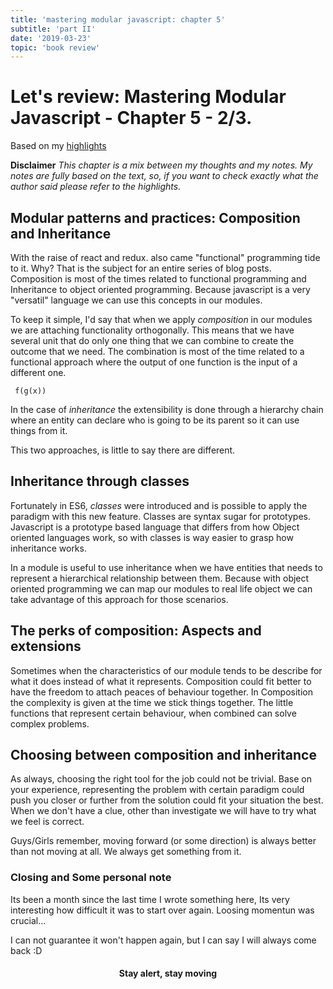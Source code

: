 ```yaml
---
title: 'mastering modular javascript: chapter 5'
subtitle: 'part II'
date: '2019-03-23'
topic: 'book review'
---
```


# Let's review: Mastering Modular Javascript - Chapter 5 - 2/3.

Based on my [highlights](https://github.com/neomaxzero/m-quickreview/blob/master/mastering-modular-js/chapter-05.md)

**Disclaimer**
*This chapter is a mix between my thoughts and my notes.
My notes are fully based on the text, so, if you want to check exactly what the author said please refer to the highlights.*

## Modular patterns and practices: Composition and Inheritance

With the raise of react and redux. also came "functional" programming tide to it. Why? That is the subject for an entire series of blog posts. Composition is most of the times related to functional programming and Inheritance to object oriented programming. Because javascript is a very "versatil" language we can use this concepts in our modules.

To keep it simple, I'd say that when we apply *composition* in our modules we are attaching functionality orthogonally. This means that we have several unit that do only one thing that we can combine to create the outcome that we need. The combination is most of the time related to a functional approach where the output of one function is the input of a different one.

` f(g(x))`

In the case of *inheritance* the extensibility is done through a hierarchy chain where an entity can declare who is going to be its parent so it can use things from it.

This two approaches, is little to say there are different.  

## Inheritance through classes

Fortunately in ES6, *classes* were introduced and is possible to apply the paradigm with this new feature. Classes are syntax sugar for prototypes. Javascript is a prototype based language that differs from how Object oriented languages work, so with classes is way easier to grasp how inheritance works.

In a module is useful to use inheritance when we have entities that needs to represent a hierarchical relationship between them. Because with object oriented programming we can map our modules to real life object we can take advantage of this approach for those scenarios.

## The perks of composition: Aspects and extensions

Sometimes when the characteristics of our module tends to be describe for what it does instead of what it represents. Composition could fit better to have the freedom to attach peaces of behaviour together. In Composition the complexity is given at the time we stick things together. The little functions that represent certain behaviour, when combined can solve complex problems.

## Choosing between composition and inheritance

As always, choosing the right tool for the job could not be trivial. Base on your experience, representing the problem with certain paradigm could push you closer or further from the solution could fit your situation the best. When we don't have a clue, other than investigate we will have to try what we feel is correct. 

Guys/Girls remember, moving forward (or some direction) is always better than not moving at all. We always get something from it.

### Closing and Some personal note

Its been a month since the last time I wrote something here, Its very interesting how difficult it was to start over again. Loosing momentun was crucial...

I can not guarantee it won't happen again, but I can say I will always come back :D

<h4 align="center" styles="text-weight: bold">
  Stay alert, stay moving
</h4>

